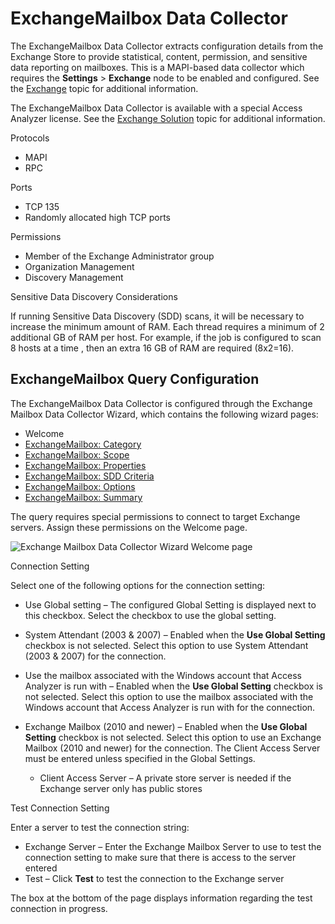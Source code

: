# ExchangeMailbox Data Collector

The ExchangeMailbox Data Collector extracts configuration details from the Exchange Store to provide
statistical, content, permission, and sensitive data reporting on mailboxes. This is a MAPI-based
data collector which requires the **Settings** > **Exchange** node to be enabled and configured. See
the [Exchange](/docs/accessanalyzer/12.0/administration/settings/exchange.md) topic for additional information.

The ExchangeMailbox Data Collector is available with a special Access Analyzer license. See the
[Exchange Solution](/docs/accessanalyzer/12.0/solutions/exchange/overview.md) topic for additional information.

Protocols

- MAPI
- RPC

Ports

- TCP 135
- Randomly allocated high TCP ports

Permissions

- Member of the Exchange Administrator group
- Organization Management
- Discovery Management

Sensitive Data Discovery Considerations

If running Sensitive Data Discovery (SDD) scans, it will be necessary to increase the minimum amount
of RAM. Each thread requires a minimum of 2 additional GB of RAM per host. For example, if the job
is configured to scan 8 hosts at a time , then an extra 16 GB of RAM are required (8x2=16).

## ExchangeMailbox Query Configuration

The ExchangeMailbox Data Collector is configured through the Exchange Mailbox Data Collector Wizard,
which contains the following wizard pages:

- Welcome
- [ExchangeMailbox: Category](/docs/accessanalyzer/12.0/administration/data-collectors/exchangemailbox/category.md)
- [ExchangeMailbox: Scope](/docs/accessanalyzer/12.0/administration/data-collectors/exchangemailbox/scope.md)
- [ExchangeMailbox: Properties](/docs/accessanalyzer/12.0/administration/data-collectors/exchangemailbox/properties.md)
- [ExchangeMailbox: SDD Criteria](/docs/accessanalyzer/12.0/administration/data-collectors/exchangemailbox/sddcriteria.md)
- [ExchangeMailbox: Options](/docs/accessanalyzer/12.0/administration/data-collectors/exchangemailbox/options.md)
- [ExchangeMailbox: Summary](/docs/accessanalyzer/12.0/administration/data-collectors/exchangemailbox/summary.md)

The query requires special permissions to connect to target Exchange servers. Assign these
permissions on the Welcome page.

![Exchange Mailbox Data Collector Wizard Welcome page](/img/product_docs/activitymonitor/activitymonitor/install/welcome.webp)

Connection Setting

Select one of the following options for the connection setting:

- Use Global setting – The configured Global Setting is displayed next to this checkbox. Select the
  checkbox to use the global setting.
- System Attendant (2003 & 2007) – Enabled when the **Use Global Setting** checkbox is not selected.
  Select this option to use System Attendant (2003 & 2007) for the connection.
- Use the mailbox associated with the Windows account that Access Analyzer is run with – Enabled
  when the **Use Global Setting** checkbox is not selected. Select this option to use the mailbox
  associated with the Windows account that Access Analyzer is run with for the connection.
- Exchange Mailbox (2010 and newer) – Enabled when the **Use Global Setting** checkbox is not
  selected. Select this option to use an Exchange Mailbox (2010 and newer) for the connection. The
  Client Access Server must be entered unless specified in the Global Settings.

  - Client Access Server – A private store server is needed if the Exchange server only has public
    stores

Test Connection Setting

Enter a server to test the connection string:

- Exchange Server – Enter the Exchange Mailbox Server to use to test the connection setting to make
  sure that there is access to the server entered
- Test – Click **Test** to test the connection to the Exchange server

The box at the bottom of the page displays information regarding the test connection in progress.
